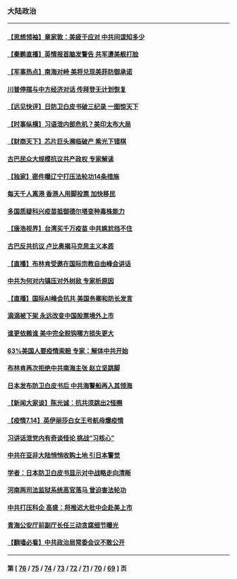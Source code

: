 ### 大陆政治
---
#### [【思想领袖】章家敦：美疲于应对 中共间谍知多少](../../pages/ncid277/n13037813.md) 
#### [【秦鹏直播】英情报首脑发警告 共军遭美舰打脸](../../pages/ncid277/n13089325.md) 
#### [【军事热点】南海对峙 美将兑现美菲防御承诺](../../pages/ncid277/n13088436.md) 
#### [川普停摆与中方经济对话 传拜登无计划恢复](../../pages/ncid277/n13089268.md) 
#### [【远见快评】日防卫白皮书破三纪录 一图惊天下](../../pages/ncid277/n13089305.md) 
#### [【时事纵横】习语泄内部危机？美印太布大局](../../pages/ncid277/n13089293.md) 
#### [【财商天下】芯片巨头濒临破产 紫光下错棋](../../pages/ncid277/n13088515.md) 
#### [古巴民众大规模抗议共产政权 专家解读](../../pages/ncid277/n13089116.md) 
#### [【独家】密件曝辽宁打压法轮功14条措施](../../pages/ncid277/n13039077.md) 
#### [每天千人离港 香港人用脚投票 加快移民](../../pages/ncid277/n13089218.md) 
#### [多国质疑科兴疫苗抵御德尔塔变种毒株能力](../../pages/ncid277/n13089147.md) 
#### [【唐浩视界】台湾买千万疫苗 中共尴尬挡不住](../../pages/ncid277/n13089097.md) 
#### [古巴反共抗议 卢比奥揭马克思主义本质](../../pages/ncid277/n13089106.md) 
#### [【直播】布林肯受邀在国际宗教自由峰会讲话](../../pages/ncid277/n13089051.md) 
#### [中共为何对内镇压对外树敌 专家析原因](../../pages/ncid277/n13089004.md) 
#### [【直播】国际AI峰会抗共 美国务卿和防长发言](../../pages/ncid277/n13089020.md) 
#### [滴滴被下架 永远改变中国股票境外上市](../../pages/ncid277/n13088483.md) 
#### [谁更依赖谁 美中完全脱钩哪方损失更大](../../pages/ncid277/n13088896.md) 
#### [63%美国人要疫情索赔 专家：解体中共开始](../../pages/ncid277/n13088738.md) 
#### [布林肯再次拒绝中共南海主张 赵立坚跳脚](../../pages/ncid277/n13088630.md) 
#### [日本发布防卫白皮书后 中共海警船再入其领海](../../pages/ncid277/n13088498.md) 
#### [【新闻大家谈】陈光诚：抗共须跳出2怪圈](../../pages/ncid277/n13087339.md) 
#### [【疫情7.14】英伊丽莎白女王号航母爆疫情](../../pages/ncid277/n13088210.md) 
#### [习讲话泄党内有奇谈怪论 挑战“习核心”](../../pages/ncid277/n13088150.md) 
#### [中共在亚非大陆悄悄收购土地 引日本警觉](../../pages/ncid277/n13087302.md) 
#### [学者：日本防卫白皮书显示对中战略走向清晰](../../pages/ncid277/n13087420.md) 
#### [河南两司法监狱系统高官落马 曾迫害法轮功](../../pages/ncid277/n13087688.md) 
#### [中共打压科企 高盛：将推迟大批中企赴美上市](../../pages/ncid277/n13087370.md) 
#### [青海公安厅前副厅长任三动贪腐细节曝光](../../pages/ncid277/n13087456.md) 
#### [【翻墙必看】中共政治局常委会议不敢公开](../../pages/ncid277/n13087297.md) 

---
#### 第 [ [76](./76.md) / [75](./75.md) / [74](./74.md) / [73](./73.md) / [72](./72.md) / [71](./71.md) / [70](./70.md) / [69](./69.md) ] 页
